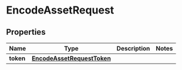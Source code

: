 
# EncodeAssetRequest

## Properties
Name | Type | Description | Notes
------------ | ------------- | ------------- | -------------
**token** | [**EncodeAssetRequestToken**](EncodeAssetRequestToken.md) |  | 



